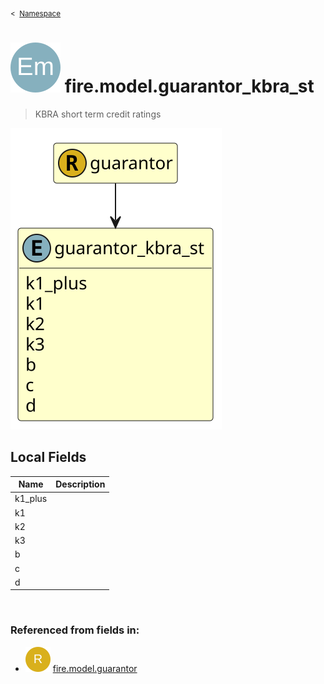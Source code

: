 <sub>&lt;&nbsp; [Namespace](index.md)</sub>
# <img src='images/enumType-lg.svg'/> fire.model.guarantor_kbra_st
>  
>KBRA short term credit ratings
> 
<img src='images/fire.model.guarantor_kbra_st.svg'/>


## Local Fields


| Name        | Description |
| ----------- | ----------- |
| k1_plus |   |
| k1 |   |
| k2 |   |
| k3 |   |
| b |   |
| c |   |
| d |   |

<br/>

### Referenced from fields in:
- <img src='images/recordType.svg'/> [fire.model.guarantor](UDT-fire.model.guarantor.md)
